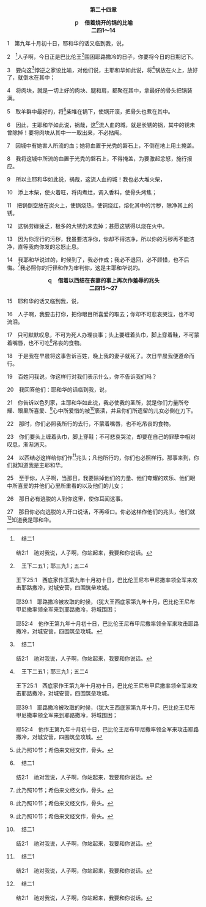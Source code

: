 <p style="text-align:center;font-weight:bold;">第二十四章</p>

<p style="text-align:center;font-weight:bold;">ｐ　借着烧开的锅的比喻<br>二四1～14</p>

1　第九年十月初十日，耶和华的话又临到我，说，

2　[^a]人子啊，今日正是巴比伦王[^b]围困耶路撒冷的日子，你要将今日的日期记下。

[^a]:　结二1<br><br>结2:1　祂对我说，人子啊，你站起来，我要和你说话。

[^b]:　王下二五1；耶三九1；五二4<br><br>王下25:1　西底家作王第九年十月初十日，巴比伦王尼布甲尼撒率领全军来攻击耶路撒冷，对城安营，四围筑垒攻城。<br><br>耶39:1　耶路撒冷被攻取的时候，（犹大王西底家第九年十月，巴比伦王尼布甲尼撒率领全军来到耶路撒冷，将城围困；<br><br>耶52:4　他作王第九年十月初十日，巴比伦王尼布甲尼撒率领全军来攻击耶路撒冷，对城安营，四围筑垒攻城。

3　要向这[^a]悖逆之家设比喻，对他们说，主耶和华如此说，将[^b]锅放在火上，放好了，就倒水在其中；

[^a]:　结二5<br><br>结2:5　他们或听，或不听（他们原是悖逆之家），必知道在他们中间有了申言者。

[^b]:　参耶一13；结十一3<br><br>耶1:13　耶和华的话第二次临到我，说，你看见什么？我说，我看见一个烧开的锅，从北而倾。<br><br>结11:3　他们说，盖房屋的时候尚未临近；这城是锅，我们是肉。

4　将肉块，就是一切上好的肉块、腿和肩，都聚在其中，拿最好的骨头把锅装满。

5　取羊群中最好的，将[^1]柴堆在锅下，使锅开滚，把骨头也煮在其中。

[^1]:此乃照10节；希伯来文经文作，骨头。

6　因此，主耶和华如此说，祸哉，这[^a]流人血的城，就是长锈的锅，其中的锈未曾除掉！要将肉块从其中一一取出来，不必拈阄。

[^a]:　结二二3；二三37；二四9<br><br>结22:3　你要说，主耶和华如此说，这城有流人血的事在其中，叫她受报的时候来到，又造偶像陷害自己，玷污自己！<br><br>结23:37　她们行奸淫，手中有杀人的血，又与偶像行奸淫，并使她们为我所生的儿女经火烧给偶像。<br><br>结24:9　所以主耶和华如此说，祸哉，这流人血的城！我也必大堆火柴，

7　因城中有她害人所流的血；她将血置于光秃的磐石上，不倒在地上用土掩盖。

8　我将这城中所流的血置于光秃的磐石上，不得掩盖，为要激起忿怒，施行报应。

9　所以主耶和华如此说，祸哉，这流人血的城！我也必大堆火柴，

10　添上木柴，使火着旺，将肉煮烂，调入香料，使骨头烤焦；

11　把锅倒空放在炭火上，使锅烧热，使铜烧红，熔化其中的污秽，除净其上的锈。

12　这锅劳碌疲乏，极多的大锈仍未去掉；甚愿这锈得以烧在火中。

13　因为你淫行的污秽，我虽要洁净你，你却不得洁净，所以你的污秽再不能洁净，直等我向你发的忿怒止息。

14　我耶和华说过的，时候到了，我必作成；我必不退回，必不顾惜，也不后悔。[^1]我必照你的行径和作为审判你，这是主耶和华说的。

[^1]:许多古卷作，他们。

<p style="text-align:center;font-weight:bold;">ｑ　借着以西结在丧妻的事上再次作羞辱的兆头<br>二四15～27</p>

15　耶和华的话又临到我，说，

16　人子啊，我要击打你，把你眼目所喜爱的取去；你却不可悲哀哭泣，也不可流泪。

17　只可默默叹息，不可为死人办理丧事；头上要缠着头巾，脚上穿着鞋，不可蒙着嘴唇，也不可吃[^1]吊丧的食物。

[^1]:吊丧，直译，人。22节者同。

18　于是我在早晨将这事告诉百姓，晚上我的妻子就死了。次日早晨我便遵命而行。

19　百姓问我说，你这样行对我们表示什么，你不告诉我们吗？

20　我回答他们：耶和华的话临到我，说，

21　你告诉以色列家，主耶和华如此说，我必使我的圣所，就是你们力量所夸耀、眼里所喜爱、[^1]心中所爱惜的被[^a]亵渎，并且你们所遗留的儿女必倒在刀下。

[^1]:直译，魂。25节者同。

[^a]:　耶七14；结七20～22<br><br>耶7:14　所以我要对付这称为我名下，你们所倚靠的殿，与我所赐给你们和你们列祖的地方，像我从前对付示罗一样。<br><br>结7:20　他们将祂华美的装饰变作夸耀，并用以制造可憎可厌的像；所以我使这些装饰成为他们的污秽之物。<br><br>结7:21　我必将这些交在外邦人手中为掠物，给地上的恶人为掳物；他们也必亵渎这些。<br><br>结7:22　我必转脸不顾以色列人，他们要亵渎我隐密之处，强盗也必进去亵渎。

22　那时，你们必照我所行的去行，不蒙着嘴唇，也不吃吊丧的食物。

23　你们要头上缠着头巾，脚上穿鞋；不可悲哀哭泣，却要在自己的罪孽中相对叹息，渐渐消灭。

24　以西结必这样给你们作[^a]兆头；凡他所行的，你们也必照样行。那事来到，你们就知道我是主耶和华。

[^a]:　赛八18；二十3；结四3；十二6；11<br><br>赛8:18　看哪，我与耶和华所给我的儿女，就是从住在锡安山万军之耶和华来的，在以色列中作为兆头和奇事。<br><br>赛20:3　耶和华说，我仆人以赛亚怎样露身赤脚行走三年，作为警戒埃及和古实的表号和奇事；<br><br>结4:3　又要拿个铁盘，放在你和城的中间，作为铁墙；你要正面对着这城，城就被围困；你要围攻这城。这要作以色列家的兆头。<br><br>结12:6　到天黑时，你要当他们眼前搭在肩头上带出去。你要蒙住脸看不见地，因为我已经把你给以色列家作兆头。<br><br>结12:11　你要说，我是你们的兆头：我怎样行，他们所遭遇的也必怎样。他们必被迁徙，被掳去；

25　至于你，人子啊，当那日，我要除掉他们的力量、他们夸耀的欢乐、他们眼中所喜爱的并他们心里所重看的以及他们的儿女；

26　那日必有逃脱的人到你这里，使你耳闻这事。

27　那日你必向逃脱的人开口说话，不再哑口。你必这样作他们的兆头，他们就[^a]知道我是耶和华。

[^a]:　结六7<br><br>结6:7　被杀的人必倒在你们中间，你们就知道我是耶和华。


